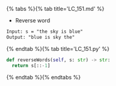 {% tabs %}{% tab title='LC_151.md' %}

* Reverse word

```txt
Input: s = "the sky is blue"
Output: "blue is sky the"
```

{% endtab %}{% tab title='LC_151.py' %}

```py
def reverseWords(self, s: str) -> str:
  return s[::-1]
```

{% endtab %}{% endtabs %}
